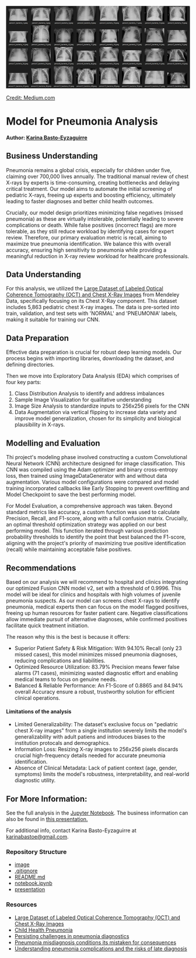 <img src="image/image.webp">

[Credit: Medium.com](https://becominghuman.ai/pneumonia-detection-using-cnn-ac52873a2d1e)

# Model for Pneumonia Analysis

**Author: <a href="https://www.linkedin.com/in/karina-basto-eyzaguirre-203a0445/"> Karina Basto-Eyzaguirre</a>**


## Business Understanding
Pneumonia remains a global crisis, especially for children under five, claiming over 700,000 lives annually. The traditional manual review of chest X-rays by experts is time-consuming, creating bottlenecks and delaying critical treatment. Our model aims to automate the initial screening of pediatric X-rays, freeing up experts and boosting efficiency, ultimately leading to faster diagnoses and better child health outcomes.

Crucially, our model design prioritizes minimizing false negatives (missed pneumonia) as these are virtually intolerable, potentially leading to severe complications or death. While false positives (incorrect flags) are more tolerable, as they still reduce workload by identifying cases for expert review. Therefore, our primary evaluation metric is recall, aiming to maximize true pneumonia identification. We balance this with overall accuracy, ensuring high sensitivity to pneumonia while providing a meaningful reduction in X-ray review workload for healthcare professionals.

## Data Understanding
For this analysis, we utilized the  <a href="https://data.mendeley.com/datasets/rscbjbr9sj/3">Large Dataset of Labeled Optical Coherence Tomography (OCT) and Chest X-Ray Images</a> from Mendeley Data, specifically focusing on its Chest X-Ray component. This dataset includes 5,863 pediatric chest X-ray images. The data is pre-sorted into train, validation, and test sets with 'NORMAL' and 'PNEUMONIA' labels, making it suitable for training our CNN.                                                                                                                                                                                                                                                 
## Data Preparation
Effective data preparation is crucial for robust deep learning models. Our process begins with importing libraries, downloading the dataset, and defining directories. 

Then we move into Exploratory Data Analysis (EDA) which comprises of four key parts: 
1. Class Distribution Analysis to identify and address imbalances
2. Sample Image Visualization for qualitative understanding
3. Image Size Analysis to standardize inputs to 256x256 pixels for the CNN
4. Data Augmentation via vertical flipping to increase data variety and improve model generalization, chosen for its simplicity and biological plausibility in X-rays.

## Modelling and Evaluation
Thi project's modeling phase involved constructing a custom Convolutional Neural Network (CNN) architecture designed for image classification. This CNN was compiled using the Adam optimizer and binary cross-entropy loss, then trained using ImageDataGenerator with and without data augmentation.  Various model configurations were compared and model training incorporated callbacks like Early Stopping to prevent overfitting and Model Checkpoint to save the best performing model.

For Model Evaluation, a comprehensive approach was taken. Beyond standard metrics like accuracy, a custom function was used to calculate Precision, Recall, and F1-score, along with a full confusion matrix. Crucially, an optimal threshold optimization strategy was applied on our best performing model. This function iterated through various prediction probability thresholds to identify the point that best balanced the F1-score, aligning with the project's priority of maximizing true positive identification (recall) while maintaining acceptable false positives.

## Recommendations
Based on our analysis we will recommend to hospital and clinics integrating our optimized Fusion CNN model v2, set with a threshold of 0.9996. This model will be ideal for clinics and hospitals with high volumes of juvenile pneumonia suspects. As our model can screens chest X-rays to identify pneumonia, medical experts then can focus on the model flagged positives, freeing up human resources for faster patient care. Negative classifications allow immediate pursuit of alternative diagnoses, while confirmed positives facilitate quick treatment initiation.

The reason why this is the best is because it offers:

- Superior Patient Safety & Risk Mitigation: With 94.10% Recall (only 23 missed cases), this model minimizes missed pneumonia diagnoses, reducing complications and liabilities.
- Optimized Resource Utilization: 83.79% Precision means fewer false alarms (71 cases), minimizing wasted diagnostic effort and enabling medical teams to focus on genuine needs.
- Balanced & Reliable Performance: An F1-Score of 0.8865 and 84.94% overall Accuracy ensure a robust, trustworthy solution for efficient clinical operations.

#### Limitations of the analysis
- Limited Generalizability: The dataset's exclusive focus on "pediatric chest X-ray images" from a single institution severely limits the model's generalizability with adult patiens and introduces biases to the institution protocals and demographics.
- Information Loss: Resizing X-ray images to 256x256 pixels discards crucial high-frequency details needed for accurate pneumonia identification.
- Absence of Clinical Metadata: Lack of patient context (age, gender, symptoms) limits the model's robustness, interpretability, and real-world diagnostic utility.

## For More Information:
See the full analysis in the <a href="https://github.com/KBE25/pneumonia_diagnosis/blob/main/notebook.ipynb">Jupyter Notebook</a>.
The business information can also be found in <a href="">this presentation. </a>

For additional info, contact Karina Basto-Eyzaguirre at karinabastoe@gmail.com.

### Repository Structure
- <a href="https://github.com/KBE25/pneumonia_diagnosis/tree/main/image"> image </a>
- <a href="https://github.com/KBE25/pneumonia_diagnosis/blob/main/.gitignore"> .gitignore </a>
- <a href="https://github.com/KBE25/pneumonia_diagnosis/blob/main/README.md"> README.md </a>
- <a href="https://github.com/KBE25/pneumonia_diagnosis/blob/main/notebook.ipynb"> notebook.ipynb </a>
- <a href=""> presentation </a>

### Resources
- <a href="https://data.mendeley.com/datasets/rscbjbr9sj/3">Large Dataset of Labeled Optical Coherence Tomography (OCT) and Chest X-Ray Images</a>
- <a href="https://data.unicef.org/topic/child-health/pneumonia/"> Child Health Pneumonia</a>
- <a href="https://thepathologist.com/issues/2024/articles/oct/persisting-challenges-in-pneumonia-diagnostics"> Persisting challenges in pneumonia diagnostics</a>
- <a href="https://www.damoreinjurylaw.com/blog/pneumonia-misdiagnosis-conditions-its-mistaken-for-consequences/">Pneumonia misdiagnosis conditions its mistaken for consequences</a>
- <a href="https://timesofindia.indiatimes.com/life-style/health-fitness/health-news/understanding-pneumonia-complications-and-the-risks-of-late-diagnosis/articleshow/107032659.cms"> Understanding pneumonia complications and the risks of late diagnosis</a>